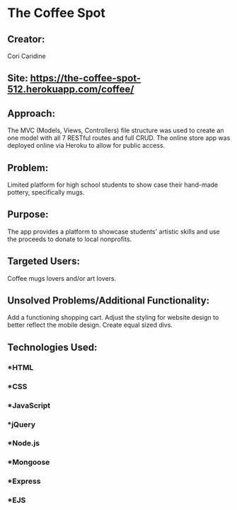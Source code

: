 # The Coffee Spot  

## Creator:
Cori Caridine

## Site: https://the-coffee-spot-512.herokuapp.com/coffee/

## Approach:
The MVC (Models, Views, Controllers) file structure was used to create an one model with all 7 RESTful routes and full CRUD. The online store app was deployed online via Heroku to allow for public access.

## Problem:
Limited platform for high school students to show case their hand-made pottery, specifically mugs.

## Purpose:
The app provides a platform to showcase students' artistic skills and use the proceeds to donate to local nonprofits.

## Targeted Users:
Coffee mugs lovers and/or art lovers.

## Unsolved Problems/Additional Functionality:
Add a functioning shopping cart. Adjust the styling for website design to better reflect the mobile design. Create equal sized divs. 

## Technologies Used:
###  *HTML
###  *CSS
###  *JavaScript
###  *jQuery
###  *Node.js
###  *Mongoose
###  *Express
###  *EJS
